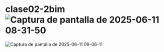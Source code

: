 # clase02-2bim![Captura de pantalla de 2025-06-11 08-31-50](https://github.com/user-attachments/assets/91a0d8b4-0def-4477-b42a-a59b7a4639fb)
![Captura de pantalla de 2025-06-11 09-06-11](https://github.com/user-attachments/assets/7dd4b6da-d8f2-4ed4-9636-3b17aec3c02c)
